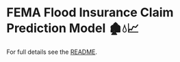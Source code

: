 <link rel="stylesheet" href="../../docs/assets/css/style.css">

# FEMA Flood Insurance Claim Prediction Model 🏚️💧📈

For full details see the [README](README.md).

